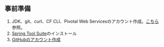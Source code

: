 ## 事前準備

1. JDK、git、curl、CF CLI、Pivotal Web Servicesのアカウント作成。[こちら](https://github.com/Pivotal-Japan/cf-workshop/blob/master/prerequisite.md)参照。
1. [Spring Tool Suite](https://spring.io/tools)のインストール
1. [GitHubのアカウント作成](https://github.com/join)
